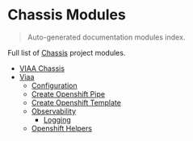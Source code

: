 # Chassis Modules

> Auto-generated documentation modules index.

Full list of [Chassis](README.md#viaa-chassis) project modules.

- [VIAA Chassis](README.md#viaa-chassis)
- [Viaa](viaa/index.md#viaa)
    - [Configuration](viaa/configuration.md#configuration)
    - [Create Openshift Pipe](viaa/create_openshift_pipe.md#create-openshift-pipe)
    - [Create Openshift Template](viaa/create_openshift_template.md#create-openshift-template)
    - [Observability](viaa/observability/index.md#observability)
        - [Logging](viaa/observability/logging.md#logging)
    - [Openshift Helpers](viaa/openshift_helpers.md#openshift-helpers)
